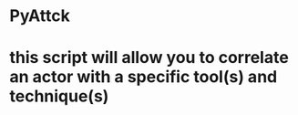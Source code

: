 # PyAttck
# this script will allow you to correlate an actor with a specific tool(s) and technique(s)
